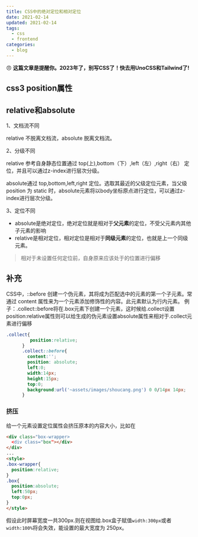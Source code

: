 ```yaml
---
title: CSS中的绝对定位和相对定位
date: 2021-02-14
updated: 2021-02-14 
tags:
  - css
  - frontend
categories:
  - blog
---
```



:angry: **这篇文章是提醒你。2023年了，别写CSS了！快去用UnoCSS和Tailwind了!**


## css3 position属性
## relative和absolute
1、文档流不同

relative 不脱离文档流，absolute 脱离文档流。

2、分级不同

relative 参考自身静态位置通过 top(上),bottom（下）,left（左）,right（右） 定位，并且可以通过z-index进行层次分级。

absolute通过 top,bottom,left,right 定位。选取其最近的父级定位元素，当父级 position 为 static 时，absolute元素将以body坐标原点进行定位，可以通过z-index进行层次分级。

3、定位不同

* absolute是绝对定位，绝对定位就是相对于**父元素**的定位，不受父元素内其他子元素的影响
* relative是相对定位，相对定位是相对于**同级元素**的定位，也就是上一个同级元素。

> 相对于未设置任何定位前，自身原来应该处于的位置进行偏移

## 补充
CSS中，::before 创建一个伪元素，其将成为匹配选中的元素的第一个子元素。常通过 content 属性来为一个元素添加修饰性的内容。此元素默认为行内元素。
例子：.collect::before将在.box元素下创建一个元素，这时候给.collect设置position:relative属性则可以给生成的伪元素设置absolute属性来相对于.collect元素进行偏移
```css
.collect{
         position:relative;
      }
      .collect::before{
        content:'';
        position: absolute;
        left:0;
        width:14px;
        height:15px;
        top:0;
        background:url('~assets/images/shoucang.png') 0 0/14px 14px;
      }
```

### 挤压
给一个元素设置定位属性会挤压原本的内容大小，比如在
```html
<div class="box-wrapper>
  <div class="box"></div>
</div>
...
<style>
.box-wrapper{
  position:relative;
}
.box{
  position:absolute;
  left:50px;
  top:0px;
}
</style>
```
假设此时屏幕宽度一共300px.则在视图给.box盒子赋值`width:300px`或者`width:100%`将会失效，能设置的最大宽度为 250px。
